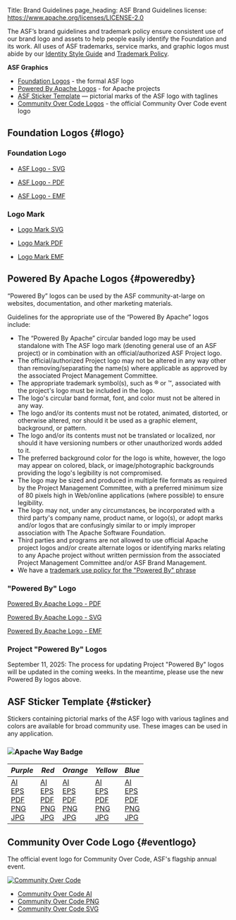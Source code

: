 Title: Brand Guidelines
page_heading: ASF Brand Guidelines
license: https://www.apache.org/licenses/LICENSE-2.0

The ASF’s brand guidelines and trademark policy ensure consistent use of our brand logo and assets to help people easily identify the Foundation and its work. All uses of ASF trademarks, service marks, and graphic logos must abide by our [Identity Style Guide](/foundation/press/kit/ApacheFoundation_StyleGuide.pdf) and [Trademark Policy](/foundation/marks/).

**ASF Graphics**
*   [Foundation Logos](#logo) - the formal ASF logo
*   [Powered By Apache Logos](#poweredby) - for Apache projects
*   [ASF Sticker Template](#sticker) — pictorial marks of the ASF logo with taglines
*   [Community Over Code Logos](#eventlogo) - the official Community Over Code event logo

## Foundation Logos {#logo}

### Foundation Logo 

*   [ASF Logo - SVG](asf_logo_wide.svg)

*   [ASF Logo - PDF](asf_logo_wide.pdf)

*   [ASF Logo - EMF](asf_logo_wide.emf)

### Logo Mark 

*   [Logo Mark SVG](feather.svg)

*   [Logo Mark PDF](feather.pdf)

*   [Logo Mark EMF](feather.emf)

## Powered By Apache Logos  {#poweredby}

“Powered By” logos can be used by the ASF community-at-large on websites, documentation, and other marketing materials.

Guidelines for the appropriate use of the “Powered By Apache” logos include:

*   The “Powered By Apache” circular banded logo may be used standalone with The ASF logo mark (denoting general use of an ASF project) or in combination with an official/authorized ASF Project logo.
*   The official/authorized Project logo may not be altered in any way other than removing/separating the name(s) where applicable as approved by the associated Project Management Committee.
*   The appropriate trademark symbol(s), such as ® or ™, associated with the project's logo must be included in the logo.
*   The logo's circular band format, font, and color must not be altered in any way.
*   The logo and/or its contents must not be rotated, animated, distorted, or otherwise altered, nor should it be used as a graphic element, background, or pattern.
*   The logo and/or its contents must not be translated or localized, nor should it have versioning numbers or other unauthorized words added to it.
*   The preferred background color for the logo is white, however, the logo may appear on colored, black, or image/photographic backgrounds providing the logo's legibility is not compromised.
*   The logo may be sized and produced in multiple file formats as required by the Project Management Committee, with a preferred minimum size of 80 pixels high in Web/online applications (where possible) to ensure legibility.
*   The logo may not, under any circumstances, be incorporated with a third party's company name, product name, or logo(s), or adopt marks and/or logos that are confusingly similar to or imply improper association with The Apache Software Foundation.
*   Third parties and programs are not allowed to use official Apache project logos and/or create alternate logos or identifying marks relating to any Apache project without written permission from the associated Project Management Committee and/or ASF Brand Management.
*   We have a [trademark use policy for the "Powered By" phrase][1]

### "Powered By" Logo  

[Powered By Apache Logo - PDF](poweredBy/Apache_PoweredBy.pdf)

[Powered By Apache Logo - SVG](poweredBy/Apache_PoweredBy.svg)

[Powered By Apache Logo - EMF](poweredBy/Apache_PoweredBy.emf)

### Project "Powered By" Logos 

September 11, 2025: The process for updating Project "Powered By" logos will be updated in the coming weeks. In the meantime, please use the new Powered By logos above.

## ASF Sticker Template  {#sticker}

Stickers containing pictorial marks of the ASF logo with various taglines and colors are available for broad community use. These images can be used in any application.

### ![Apache Way Badge](/img/the-apache-way.png)

|     *Purple*     |   *Red*   |     *Orange*     |    *Yellow*   |    *Blue*   |
|------------------|-----------|------------------|---------------|-------------|
| [AI](img/the-apache-way-badge/ASF_Badge_apacheway-purple.ai)<br />[EPS](img/the-apache-way-badge/ASF_Badge_apacheway-purple.eps)<br />[PDF](img/the-apache-way-badge/ASF_Badge_apacheway-purple.pdf)<br />[PNG](img/the-apache-way-badge/ASF_Badge_apacheway-purple.png)<br />[JPG](img/the-apache-way-badge/ASF_Badge_apacheway-purple.jpg) | [AI](img/the-apache-way-badge/ASF_Badge_apacheway-red.ai)<br />[EPS](img/the-apache-way-badge/ASF_Badge_apacheway-red.eps)<br />[PDF](img/the-apache-way-badge/ASF_Badge_apacheway-red.pdf)<br />[PNG](img/the-apache-way-badge/ASF_Badge_apacheway-red.png)<br />[JPG](img/the-apache-way-badge/ASF_Badge_apacheway-red.jpg) | [AI](img/the-apache-way-badge/ASF_Badge_apacheway-orange.ai)<br />[EPS](img/the-apache-way-badge/ASF_Badge_apacheway-orange.eps)<br />[PDF](img/the-apache-way-badge/ASF_Badge_apacheway-orange.pdf)<br />[PNG](img/the-apache-way-badge/ASF_Badge_apacheway-orange.png)<br />[JPG](img/the-apache-way-badge/ASF_Badge_apacheway-orange.jpg) | [AI](img/the-apache-way-badge/ASF_Badge_apacheway-yellow.ai)<br />[EPS](img/the-apache-way-badge/ASF_Badge_apacheway-yellow.eps)<br />[PDF](img/the-apache-way-badge/ASF_Badge_apacheway-yellow.pdf)<br />[PNG](img/the-apache-way-badge/ASF_Badge_apacheway-yellow.png)<br />[JPG](img/the-apache-way-badge/ASF_Badge_apacheway-yellow.jpg) |[AI](img/the-apache-way-badge/ASF_Badge_apacheway-blue.ai)<br />[EPS](img/the-apache-way-badge/ASF_Badge_apacheway-blue.eps)<br />[PDF](img/the-apache-way-badge/ASF_Badge_apacheway-blue.pdf)<br />[PNG](img/the-apache-way-badge/ASF_Badge_apacheway-blue.png)<br />[JPG](img/the-apache-way-badge/ASF_Badge_apacheway-blue.jpg) |

[1]: /foundation/marks/faq/#poweredby
[2]: /foundation/press/kit/poweredBy/old-template-before-march-2019/Template.PNG "Per-Project Powered By Logo Example"

## Community Over Code Logo  {#eventlogo}

The official event logo for Community Over Code, ASF's flagship annual event.

[![Community Over Code](community_over_code_logo.png)](community_over_code_logo.png)

*   [Community Over Code AI](community_over_code_logo.ai)
*   [Community Over Code PNG](community_over_code_logo.png)
*   [Community Over Code SVG](community_over_code_logo.svg)
